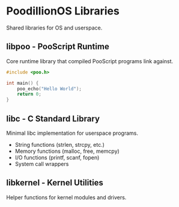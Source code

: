 # PoodillionOS Libraries

Shared libraries for OS and userspace.

## libpoo - PooScript Runtime

Core runtime library that compiled PooScript programs link against.

```c
#include <poo.h>

int main() {
    poo_echo("Hello World");
    return 0;
}
```

## libc - C Standard Library

Minimal libc implementation for userspace programs.

- String functions (strlen, strcpy, etc.)
- Memory functions (malloc, free, memcpy)
- I/O functions (printf, scanf, fopen)
- System call wrappers

## libkernel - Kernel Utilities

Helper functions for kernel modules and drivers.

